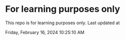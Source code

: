 # For learning purposes only
This repo is for learning purposes only.
Last updated at

Friday, February 16, 2024 10:25:10 AM

